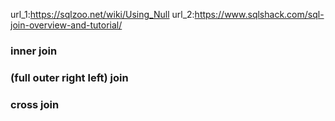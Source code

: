 url_1:https://sqlzoo.net/wiki/Using_Null
url_2:https://www.sqlshack.com/sql-join-overview-and-tutorial/

### inner join
### (full outer right left) join
### cross join
